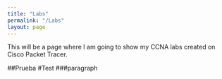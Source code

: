 ```yaml
---
title: "Labs"
permalink: "/Labs"
layout: page
---
```

This will be a page where I am going to show my CCNA labs created on Cisco Packet Tracer.

##Prueba
#Test
###paragraph

